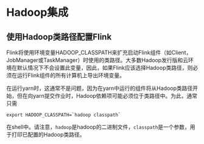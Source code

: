 # Hadoop集成

## 使用Hadoop类路径配置Flink

Flink将使用环境变量HADOOP\_CLASSPATH来扩充启动Flink组件（如Client，JobManager或TaskManager）时使用的类路径。大多数Hadoop发行版和云环境在默认情况下不会设置此变量，因此，如果Flink应该选择Hadoop类路径，则必须在运行Flink组件的所有计算机上导出环境变量。

在运行yarn时，这通常不是问题，因为在yarn中运行的组件将从Hadoop类路径开始，但在向yarn提交作业时，Hadoop依赖项可能必须位于类路径中。为此，通常只需

```text
export HADOOP_CLASSPATH=`hadoop classpath`
```

在shell中。请注意，`hadoop`是hadoop的二进制文件，`classpath`是一个参数，用于打印已配置的Hadoop类路径。

